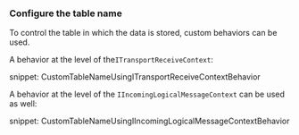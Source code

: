 ### Configure the table name

To control the table in which the data is stored, custom behaviors can be used.

A behavior at the level of the`ITransportReceiveContext`:

snippet: CustomTableNameUsingITransportReceiveContextBehavior

A behavior at the level of the `IIncomingLogicalMessageContext` can be used as well:

snippet: CustomTableNameUsingIIncomingLogicalMessageContextBehavior